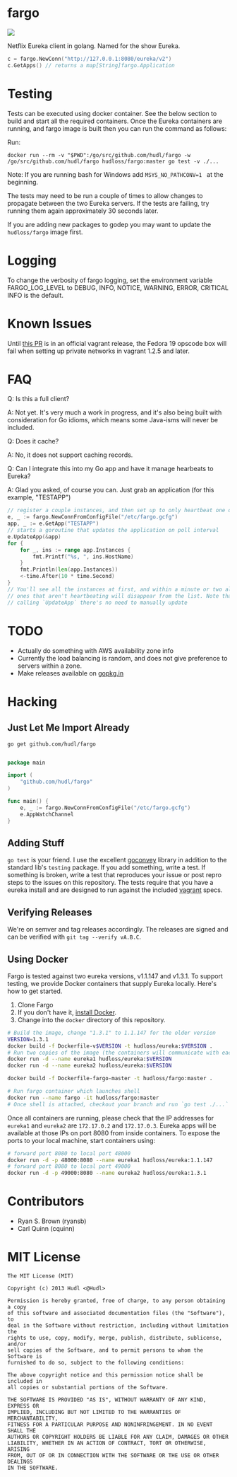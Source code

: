 # fargo
[![](https://img.shields.io/badge/hudl-OSS-orange.svg)](http://hudl.github.io/)

Netflix Eureka client in golang. Named for the show Eureka.

```go
c = fargo.NewConn("http://127.0.0.1:8080/eureka/v2")
c.GetApps() // returns a map[String]fargo.Application
```

# Testing

Tests can be executed using docker container. See the below section to build and start 
all the required containers. Once the Eureka containers are running, and fargo image is built then you can run the command as follows:

Run:
```
docker run --rm -v "$PWD":/go/src/github.com/hudl/fargo -w /go/src/github.com/hudl/fargo hudloss/fargo:master go test -v ./...
```
Note: If you are running bash for Windows add `MSYS_NO_PATHCONV=1 ` at the beginning.

The tests may need to be run a couple of times to allow changes to propagate
between the two Eureka servers. If the tests are failing, try running them again
approximately 30 seconds later.

If you are adding new packages to godep you may want to update the `hudloss/fargo` image first.

# Logging
To change the verbosity of fargo logging, set the environment variable FARGO_LOG_LEVEL to DEBUG, INFO, NOTICE, WARNING, ERROR, CRITICAL
INFO is the default.

# Known Issues

Until [this PR](https://github.com/mitchellh/vagrant/pull/2742) is in an
official vagrant release, the Fedora 19 opscode box will fail when setting up
private networks in vagrant 1.2.5 and later.

# FAQ

Q: Is this a full client?

A: Not yet. It's very much a work in progress, and it's also being built with
consideration for Go idioms, which means some Java-isms will never be included.

Q: Does it cache?

A: No, it does not support caching records.

Q: Can I integrate this into my Go app and have it manage hearbeats to Eureka?

A: Glad you asked, of course you can. Just grab an application (for this example,
"TESTAPP")

```go
// register a couple instances, and then set up to only heartbeat one of them
e, _ := fargo.NewConnFromConfigFile("/etc/fargo.gcfg")
app, _ := e.GetApp("TESTAPP")
// starts a goroutine that updates the application on poll interval
e.UpdateApp(&app)
for {
    for _, ins := range app.Instances {
        fmt.Printf("%s, ", ins.HostName)
    }
    fmt.Println(len(app.Instances))
    <-time.After(10 * time.Second)
}
// You'll see all the instances at first, and within a minute or two all the
// ones that aren't heartbeating will disappear from the list. Note that after
// calling `UpdateApp` there's no need to manually update
```

# TODO

* Actually do something with AWS availability zone info
* Currently the load balancing is random, and does not give preference to
  servers within a zone.
* Make releases available on [gopkg.in](http://gopkg.in)

# Hacking

## Just Let Me Import Already

`go get github.com/hudl/fargo`

```go

package main

import (
    "github.com/hudl/fargo"
)

func main() {
    e, _ := fargo.NewConnFromConfigFile("/etc/fargo.gcfg")
    e.AppWatchChannel
}

```

## Adding Stuff

`go test` is your friend. I use the excellent [goconvey](http://goconvey.co/)
library in addition to the standard lib's `testing` package. If you add
something, write a test. If something is broken, write a test that reproduces
your issue or post repro steps to the issues on this repository. The tests
require that you have a eureka install and are designed to run against the
included [vagrant](http://vagrantup.com) specs.

## Verifying Releases

We're on semver and tag releases accordingly. The releases are signed and can
be verified with `git tag --verify vA.B.C`.

## Using Docker

Fargo is tested against two eureka versions, v1.1.147 and v1.3.1. To support
testing, we provide Docker containers that supply Eureka locally. Here's how to
get started.

1. Clone Fargo
1. If you don't have it, [install Docker](https://docs.docker.com/).
1. Change into the `docker` directory of this repository.

```bash
# Build the image, change "1.3.1" to 1.1.147 for the older version
VERSION=1.3.1
docker build -f Dockerfile-v$VERSION -t hudloss/eureka:$VERSION .
# Run two copies of the image (the containers will communicate with each other)
docker run -d --name eureka1 hudloss/eureka:$VERSION
docker run -d --name eureka2 hudloss/eureka:$VERSION

docker build -f Dockerfile-fargo-master -t hudloss/fargo:master .

# Run fargo container which launches shell
docker run --name fargo -it hudloss/fargo:master
# Once shell is attached, checkout your branch and run `go test ./...`
```

Once all containers are running, please check that the IP addresses for 
`eureka1` and `eureka2` are `172.17.0.2` and `172.17.0.3`. Eureka apps 
will be available at those IPs on port 8080 from inside containers. 
To expose the ports to your local machine, start containers using: 

```bash
# forward port 8080 to local port 48000
docker run -d -p 48000:8080 --name eureka1 hudloss/eureka:1.1.147
# forward port 8080 to local port 49000
docker run -d -p 49000:8080 --name eureka2 hudloss/eureka:1.3.1
```

# Contributors

* Ryan S. Brown (ryansb)
* Carl Quinn (cquinn)

# MIT License

```
The MIT License (MIT)

Copyright (c) 2013 Hudl <@Hudl>

Permission is hereby granted, free of charge, to any person obtaining a copy
of this software and associated documentation files (the "Software"), to
deal in the Software without restriction, including without limitation the
rights to use, copy, modify, merge, publish, distribute, sublicense, and/or
sell copies of the Software, and to permit persons to whom the Software is
furnished to do so, subject to the following conditions:

The above copyright notice and this permission notice shall be included in
all copies or substantial portions of the Software.

THE SOFTWARE IS PROVIDED "AS IS", WITHOUT WARRANTY OF ANY KIND, EXPRESS OR
IMPLIED, INCLUDING BUT NOT LIMITED TO THE WARRANTIES OF MERCHANTABILITY,
FITNESS FOR A PARTICULAR PURPOSE AND NONINFRINGEMENT. IN NO EVENT SHALL THE
AUTHORS OR COPYRIGHT HOLDERS BE LIABLE FOR ANY CLAIM, DAMAGES OR OTHER
LIABILITY, WHETHER IN AN ACTION OF CONTRACT, TORT OR OTHERWISE, ARISING
FROM, OUT OF OR IN CONNECTION WITH THE SOFTWARE OR THE USE OR OTHER DEALINGS
IN THE SOFTWARE.
```
